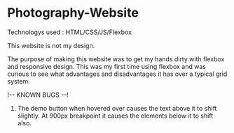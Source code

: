 # Photography-Website

Technologys used : HTML/CSS/JS/Flexbox

This website is not my design.

The purpose of making this website was to get my hands dirty with flexbox and responsive design.
This was my first time using flexbox and was curious to see what advantages and disadvantages it has over a typical grid system.


!-- KNOWN BUGS --!

1. The demo button when hovered over causes the text above it to shift slightly. At 900px breakpoint it causes the elements below it to shift also.



